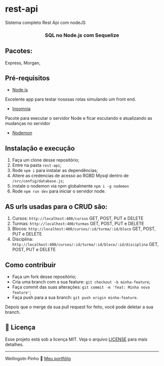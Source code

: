 # rest-api
Sistema completo Rest Api  com nodeJS

<h3 align="center">
  SQL no Node.js com Sequelize
</h3>

## Pacotes:
Express, Morgan, 

## Pré-requisitos
- [Node.js](https://nodejs.org/en/)

Excelente app para testar nosssas rotas simulando um front end.
- [Insomnia](https://insomnia.rest/download/)

Pacote para executar o servidor Node e ficar escutando e atualizando as mudanças no servidor
- [Nodemon](https://www.npmjs.com/package/nodemon)

## Instalação e execução
1. Faça um clone desse repositório;
2. Entre na pasta `rest-api`;
3. Rode `npm i` para instalar as dependências;
4. Altere as credencias de acesso ao RGBD Mysql dentro de `/src/config/database.js`;
5. instale o nodemon via npm globalmente ``` npm i -g nodemon ```
6. Rode `npm run dev` para iniciar o servidor node.

## AS urls usadas para o CRUD são:
1. Cursos: ``` http://localhost:400/cursos ``` GET, POST, PUT e DELETE
2. Turmas: ``` http://localhost:400/turmas ``` GET, POST, PUT e DELETE
3. Blocos: ``` http://localhost:400/cursos/:id/turma/:id/bloco ``` GET, POST, PUT e DELETE
4. Disciplina: ``` http://localhost:400/cursos/:id/turma/:id/bloco/:id/disciplina ``` GET, POST, PUT e DELETE


## Como contribuir
- Faça um fork desse repositório;
- Cria uma branch com a sua feature: `git checkout -b minha-feature`;
- Faça commit das suas alterações: `git commit -m 'feat: Minha nova feature'`;
- Faça push para a sua branch: `git push origin minha-feature`.

Depois que o merge da sua pull request for feito, você pode deletar a sua branch.

## 📝 Licença
Esse projeto está sob a licença MIT. Veja o arquivo [LICENSE](LICENSE.md) para mais detalhes.

---

Wellingotn Pinho 👋 [Meu portfólio](https://wellpinho.com.br)


